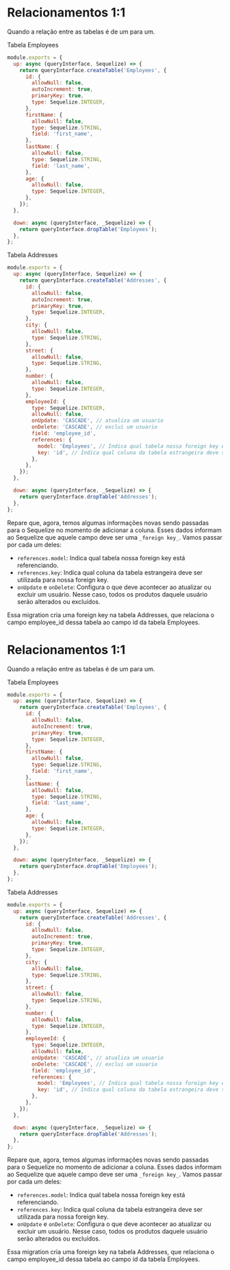 # Relacionamentos 1:1
Quando a relação entre as tabelas é de um para um.

Tabela Employees
```js
module.exports = {
  up: async (queryInterface, Sequelize) => {
    return queryInterface.createTable('Employees', {
      id: {
        allowNull: false,
        autoIncrement: true,
        primaryKey: true,
        type: Sequelize.INTEGER,
      },
      firstName: {
        allowNull: false,
        type: Sequelize.STRING,
        field: 'first_name',
      },
      lastName: {
        allowNull: false,
        type: Sequelize.STRING,
        field: 'last_name',
      },
      age: {
        allowNull: false,
        type: Sequelize.INTEGER,
      },
    });
  },

  down: async (queryInterface, _Sequelize) => {
    return queryInterface.dropTable('Employees');
  },
};
```

Tabela Addresses
```js
module.exports = {
  up: async (queryInterface, Sequelize) => {
    return queryInterface.createTable('Addresses', {
      id: {
        allowNull: false,
        autoIncrement: true,
        primaryKey: true,
        type: Sequelize.INTEGER,
      },
      city: {
        allowNull: false,
        type: Sequelize.STRING,
      },
      street: {
        allowNull: false,
        type: Sequelize.STRING,
      },
      number: {
        allowNull: false,
        type: Sequelize.INTEGER,
      },
      employeeId: {
        type: Sequelize.INTEGER,
        allowNull: false,
        onUpdate: 'CASCADE', // atualiza um usuario
        onDelete: 'CASCADE', // exclui um usuario
        field: 'employee_id',
        references: {
          model: 'Employees', // Indica qual tabela nossa foreign key está referenciando
          key: 'id', // Indica qual coluna da tabela estrangeira deve ser utilizada para nossa foreign key
        },
      },
    });
  },

  down: async (queryInterface, _Sequelize) => {
    return queryInterface.dropTable('Addresses');
  },
};
```

Repare que, agora, temos algumas informações novas sendo passadas para o Sequelize no momento de adicionar a coluna. Esses dados informam ao Sequelize que aquele campo deve ser uma `_foreign key_`. Vamos passar por cada um deles:
- `references.model`: Indica qual tabela nossa foreign key está referenciando.
- `references.key`: Indica qual coluna da tabela estrangeira deve ser utilizada para nossa foreign key.
- `onUpdate` e `onDelete`: Configura o que deve acontecer ao atualizar ou excluir um usuário. Nesse caso, todos os produtos daquele usuário serão alterados ou excluídos.

Essa migration cria uma foreign key na tabela Addresses, que relaciona o campo employee_id dessa tabela ao campo id da tabela Employees.

# Relacionamentos 1:1
Quando a relação entre as tabelas é de um para um.

Tabela Employees
```js
module.exports = {
  up: async (queryInterface, Sequelize) => {
    return queryInterface.createTable('Employees', {
      id: {
        allowNull: false,
        autoIncrement: true,
        primaryKey: true,
        type: Sequelize.INTEGER,
      },
      firstName: {
        allowNull: false,
        type: Sequelize.STRING,
        field: 'first_name',
      },
      lastName: {
        allowNull: false,
        type: Sequelize.STRING,
        field: 'last_name',
      },
      age: {
        allowNull: false,
        type: Sequelize.INTEGER,
      },
    });
  },

  down: async (queryInterface, _Sequelize) => {
    return queryInterface.dropTable('Employees');
  },
};
```

Tabela Addresses
```js
module.exports = {
  up: async (queryInterface, Sequelize) => {
    return queryInterface.createTable('Addresses', {
      id: {
        allowNull: false,
        autoIncrement: true,
        primaryKey: true,
        type: Sequelize.INTEGER,
      },
      city: {
        allowNull: false,
        type: Sequelize.STRING,
      },
      street: {
        allowNull: false,
        type: Sequelize.STRING,
      },
      number: {
        allowNull: false,
        type: Sequelize.INTEGER,
      },
      employeeId: {
        type: Sequelize.INTEGER,
        allowNull: false,
        onUpdate: 'CASCADE', // atualiza um usuario
        onDelete: 'CASCADE', // exclui um usuario
        field: 'employee_id',
        references: {
          model: 'Employees', // Indica qual tabela nossa foreign key está referenciando
          key: 'id', // Indica qual coluna da tabela estrangeira deve ser utilizada para nossa foreign key
        },
      },
    });
  },

  down: async (queryInterface, _Sequelize) => {
    return queryInterface.dropTable('Addresses');
  },
};
```

Repare que, agora, temos algumas informações novas sendo passadas para o Sequelize no momento de adicionar a coluna. Esses dados informam ao Sequelize que aquele campo deve ser uma `_foreign key_`. Vamos passar por cada um deles:
- `references.model`: Indica qual tabela nossa foreign key está referenciando.
- `references.key`: Indica qual coluna da tabela estrangeira deve ser utilizada para nossa foreign key.
- `onUpdate` e `onDelete`: Configura o que deve acontecer ao atualizar ou excluir um usuário. Nesse caso, todos os produtos daquele usuário serão alterados ou excluídos.

Essa migration cria uma foreign key na tabela Addresses, que relaciona o campo employee_id dessa tabela ao campo id da tabela Employees.
